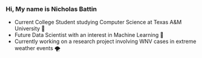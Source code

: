 ### Hi, My name is Nicholas Battin

- Current College Student studying Computer Science at Texas A&M University 📖
- Future Data Scientist with an interest in Machine Learning 🤖
- Currently working on a research project involving WNV cases in extreme weather events 🌪️

